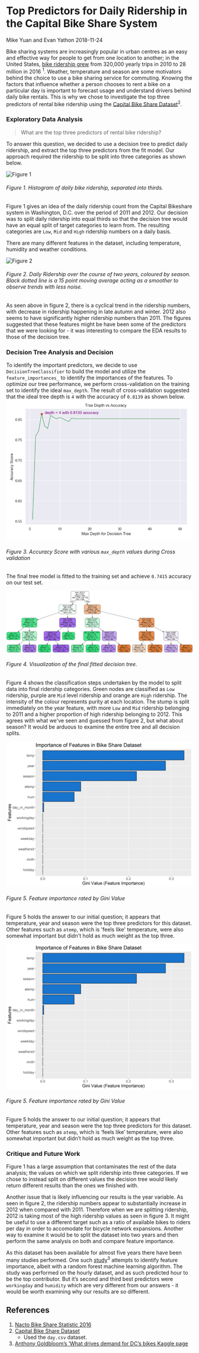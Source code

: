 Top Predictors for Daily Ridership in the Capital Bike Share System
================
Mike Yuan and Evan Yathon
2018-11-24

Bike sharing systems are increasingly popular in urban centres as an
easy and effective way for people to get from one location to another;
in the United States, [bike ridership
grew](https://nacto.org/bike-share-statistics-2016/) from 320,000 yearly
trips in 2010 to 28 million in 2016 <sup>1</sup>. Weather, temperature
and season are some motivators behind the choice to use a bike sharing
service for commuting. Knowing the factors that influence whether a
person chooses to rent a bike on a particular day is important to
forecast usage and understand drivers behind daily bike rentals. This is
why we chose to investigate the top three predictors of rental bike
ridership using the [Capital Bike Share
Dataset](https://archive.ics.uci.edu/ml/datasets/bike+sharing+dataset)<sup>2</sup>.

### Exploratory Data Analysis

> What are the top three predictors of rental bike ridership?

To answer this question, we decided to use a decision tree to predict daily ridership, and extract the top three predictors from the fit model. Our approach required the ridership to be split into three categories as shown below.

![Figure
1](img/plot_ridership_histo.png)

###### Figure 1. Histogram of daily bike ridership, separated into thirds.

Figure 1 gives an idea of the daily ridership count from the Capital Bikeshare system in Washington, D.C. over the period of 2011 and 2012. Our decision was to split daily ridership into equal thirds so that the decision tree would have an equal split of target categories to learn from. The resulting categories are `Low`, `Mid` and `High` ridership numbers on a daily basis.

There are many different features in the dataset, including temperature,
humidity and weather conditions.

![Figure
2](img/plot_rider_by_date.png)

###### Figure 2. Daily Ridership over the course of two years, coloured by season. Black dotted line is a 15 point moving average acting as a smoother to observe trends with less noise.

As seen above in figure 2, there is a cyclical trend in the ridership numbers, with decrease in ridership happening in late autumn and winter. 2012 also seems to have significantly higher ridership numbers than 2011. The figures suggested that these features might be have been some of the predictors that we were looking for - it was interesting to compare the EDA results to those of the decision tree.

### Decision Tree Analysis and Decision

To identify the important predictors, we decide to use `DecisionTreeClassifier` to build the model and utilize the `feature_importances_` to identify the importances of the features. To optimize our tree performance, we perform cross-validation on the training set to identify the ideal `max_depth`. The result of cross-validation suggested that the ideal tree depth is `4` with the accuracy of `0.8139` as shown below. ![Figure3](img/accuracy.png)

###### Figure 3. Accuracy Score with various `max_depth` values during Cross validation

The final tree model is fitted to the training set and achieve `0.7415` accuracy on our test set.

![Figure 4](img/dtree.png)

###### Figure 4. Visualization of the final fitted decision tree.

Figure 4 shows the classification steps undertaken by the model to split data into final ridership categories. Green nodes are classified as `Low` ridership, purple are `Mid` level ridership and orange are `High` ridership. The intensity of the colour represents purity at each location. The stump is split immediately on the year feature, with more `Low` and `Mid` ridership belonging to 2011 and a higher proportion of high ridership belonging to 2012. This agrees with what we've seen and guessed from figure 2, but what about season? It would be arduous to examine the entire tree and all decision splits.

![Figure 5](img/important_features.png)

###### Figure 5. Feature importance rated by Gini Value

Figure 5 holds the answer to our initial question; it appears that temperature, year and season were the top three predictors for this dataset. Other features such as `atemp`, which is 'feels like' temperature, were also somewhat important but didn't hold as much weight as the top three.

![Figure 5](img/important_features.png)

###### Figure 5. Feature importance rated by Gini Value

Figure 5 holds the answer to our initial question; it appears that
temperature, year and season were the top three predictors for this
dataset. Other features such as `atemp`, which is ‘feels like’
temperature, were also somewhat important but didn’t hold as much weight
as the top three.

### Critique and Future Work

Figure 1 has a large assumption that contaminates the rest of the data
analysis; the values on which we split ridership into three categories.
If we chose to instead split on different values the decision tree would
likely return different results than the ones we finished with.

Another issue that is likely influencing our results is the year
variable. As seen in figure 2, the ridership numbers appear to
substantially increase in 2012 when compared with 2011. Therefore when
we are splitting ridership, 2012 is taking most of the high ridership
values as seen in figure 3. It might be useful to use a different target
such as a ratio of available bikes to riders per day in order to
accomodate for bicycle network expansions. Another way to examine it
would be to split the dataset into two years and then perform the same
analysis on both and compare feature importance.

As this dataset has been available for almost five years there have been
many studies performed. One such
[study](https://www.kaggle.com/antgoldbloom/random-forest-benchmark/output)<sup>3</sup>
attempts to identify feature importance, albeit with a random forest
machine learning algorithm. The study was performed on the hourly
dataset, and as such predicted hour to be the top contributor. But it’s
second and third best predictors were `workingday` and `humidity` which
are very different from our answers - it would be worth examining why
our results are so different.

## References

1.  [Nacto Bike Share
    Statistic 2016](https://nacto.org/bike-share-statistics-2016/)
2.  [Capital Bike Share
    Dataset](https://archive.ics.uci.edu/ml/datasets/bike+sharing+dataset)
      - Used the `day.csv` dataset.
3.  [Anthony Goldbloom’s ’What drives demand for DC’s bikes Kaggle
    page](https://www.kaggle.com/antgoldbloom/random-forest-benchmark/output)
